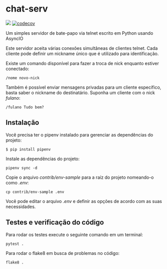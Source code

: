 # chat-serv

![](https://github.com/taniodev/chat-serv/workflows/python_ci/badge.svg?branch=master)
[![codecov](https://codecov.io/gh/taniodev/chat-serv/branch/master/graph/badge.svg?token=YhWQsLyu4w)](https://codecov.io/gh/taniodev/chat-serv)

Um simples servidor de bate-papo via telnet escrito em Python usando AsyncIO

Este servidor aceita várias conexões simultâneas de clientes telnet.
Cada cliente pode definir um nickname único que é utilizado para identificação.

Existe um comando disponível para fazer a troca de nick enquanto estiver conectado:

`/nome novo-nick`

Também é possível enviar mensagens privadas para um cliente específico, basta saber o nickname do destinatário. Suponha um cliente com o nick *fulano*:

`/fulano Tudo bem?`

## Instalação

Você precisa ter o pipenv instalado para gerenciar as dependências do projeto:

`$ pip install pipenv`

Instale as dependências do projeto:

`pipenv sync -d`

Copie o arquivo *contrib/env-sample* para a raíz do projeto nomeando-o como *.env*:

`cp contrib/env-sample .env`

Você pode editar o arquivo *.env* e definir as opções de acordo com as suas necessidades.

## Testes e verificação do código

Para rodar os testes execute o seguinte comando em um terminal:

`pytest .`

Para rodar o flake8 em busca de problemas no código:

`flake8 .`
